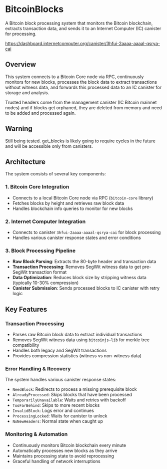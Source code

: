 # BitcoinBlocks

A Bitcoin block processing system that monitors the Bitcoin blockchain, extracts transaction data, and sends it to an Internet Computer (IC) canister for processing.

https://dashboard.internetcomputer.org/canister/3hfui-2aaaa-aaaal-qsrya-cai

## Overview

This system connects to a Bitcoin Core node via RPC, continuously monitors for new blocks, processes the block data to extract transactions without witness data, and forwards this processed data to an IC canister for storage and analysis.

Trusted headers come from the management canister (IC Bitcoin mainnet nodes) and if blocks get orphaned, they are deleted from memory and need to be added and processed again.

## Warning

Still being tested.
get_blocks is likely going to require cycles in the future and will be accessible only from canisters.

## Architecture

The system consists of several key components:

### 1. Bitcoin Core Integration
- Connects to a local Bitcoin Core node via RPC (`bitcoin-core` library)
- Fetches blocks by height and retrieves raw block data
- Handles blockchain info queries to monitor for new blocks

### 2. Internet Computer Integration
- Connects to canister `3hfui-2aaaa-aaaal-qsrya-cai` for block processing
- Handles various canister response states and error conditions

### 3. Block Processing Pipeline
- **Raw Block Parsing**: Extracts the 80-byte header and transaction data
- **Transaction Processing**: Removes SegWit witness data to get pre-SegWit transaction format
- **Data Optimization**: Reduces block size by stripping witness data (typically 10-30% compression)
- **Canister Submission**: Sends processed blocks to IC canister with retry logic

## Key Features

### Transaction Processing
- Parses raw Bitcoin block data to extract individual transactions
- Removes SegWit witness data using `bitcoinjs-lib` for merkle tree compatibility
- Handles both legacy and SegWit transactions
- Provides compression statistics (witness vs non-witness data)

### Error Handling & Recovery
The system handles various canister response states:
- `NeedBlock`: Redirects to process a missing prerequisite block
- `AlreadyProcessed`: Skips blocks that have been processed
- `TemporarilyUnavailable`: Waits and retries with backoff
- `TooFarBehind`: Skips to more recent blocks
- `InvalidBlock`: Logs error and continues
- `ProcessingLocked`: Waits for canister to unlock
- `NoNewHeaders`: Normal state when caught up

### Monitoring & Automation
- Continuously monitors Bitcoin blockchain every minute
- Automatically processes new blocks as they arrive
- Maintains processing state to avoid reprocessing
- Graceful handling of network interruptions
